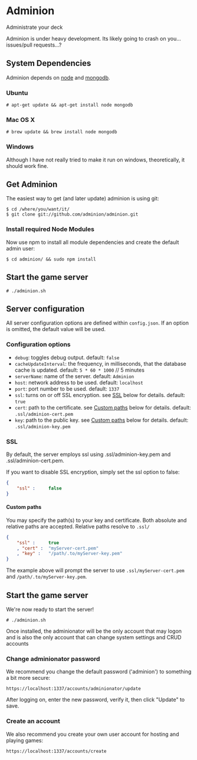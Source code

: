 Adminion
========

Administrate your deck

Adminion is under heavy development.  Its likely going to crash on you... issues/pull requests...?

## System Dependencies
Adminion depends on [node](http://nodejs.org) and [mongodb](http://www.mongodb.org).  

### Ubuntu

	# apt-get update && apt-get install node mongodb

### Mac OS X

	# brew update && brew install node mongodb

### Windows 
Although I have not really tried to make it run on windows, theoretically, it should work fine.

## Get Adminion
The easiest way to get (and later update) adminion is using git:

	$ cd /where/you/want/it/
	$ git clone git://github.com/adminion/adminion.git

### Install required Node Modules
Now use npm to install all module dependencies and create the default admin user:

	$ cd adminion/ && sudo npm install
	
## Start the game server

	# ./adminion.sh

## Server configuration
All server configuration options are defined within `config.json`.  If an option is omitted, the default value will be used.

### Configuration options

* `debug`: toggles debug output. default: `false`
* `cacheUpdateInterval`: the frequency, in milliseconds, that the database cache is updated. default: `5 * 60 * 1000` // 5 minutes
* `serverName`: name of the server. default: `Adminion`
* `host`: network address to be used. default: `localhost`
* `port`: port number to be used. default: `1337`
* `ssl`: turns on or off SSL encryption. see [SSL](http://github.com/adminion/adminion#ssl) below for details. default: `true`
* `cert`: path to the certificate. see [Custom paths](http://github.com/adminion/adminion#custom-paths) below for details. default: `.ssl/adminion-cert.pem`
* `key`: path to the public key. see [Custom paths](http://github.com/adminion/adminion#custom-paths) below for details. default: `.ssl/adminion-key.pem`

### SSL
By default, the server employs ssl using .ssl/adminion-key.pem and .ssl/adminion-cert.pem.

If you want to disable SSL encryption, simply set the ssl option to false:
```json
{
	"ssl" :		false
}
```

#### Custom paths
You may specify the path(s) to your key and certificate.  Both absolute and relative paths are accepted.  Relative paths resolve to `.ssl/`
```json
{
	"ssl" :		true
	, "cert" : 	"myServer-cert.pem"
	, "key" : 	"/path/.to/myServer-key.pem"
}
```
The example above will prompt the server to use `.ssl/myServer-cert.pem` and `/path/.to/myServer-key.pem`.
	
## Start the game server
We're now ready to start the server!

	# ./adminion.sh

Once installed, the adminionator will be the only account that may logon and is also the only account that can change system settings and CRUD accounts

### Change adminionator password
We recommend you change the default password ('adminion') to something a bit more secure:

	https://localhost:1337/accounts/adminionator/update

After logging on, enter the new password, verify it, then click "Update" to save. 

### Create an account
We also recommend you create your own user account for hosting and playing games:

	https://localhost:1337/accounts/create
	
